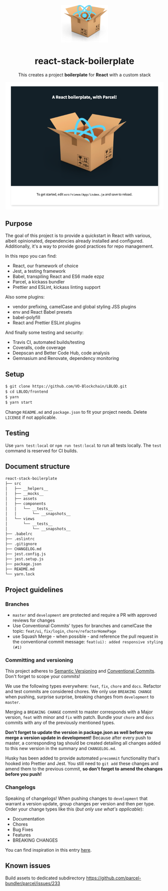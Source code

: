 <p align="center">
  <img src="./logo.png" width="150px" /> 
</p>

<h1 align="center">react-stack-boilerplate</h1>

<p align="center">
  This creates a project <strong>boilerplate</strong> for <strong>React</strong> with a custom stack
</p>

<p align="center">
  <img src="./exampleScreenshot.png" /> 
</p>

## Purpose
The goal of this project is to provide a quickstart in React with various, albeit opinionated, dependencies already installed and configured. Additionally, it's a way to provide good practices for repo management.

In this repo you can find:
* React, our framework of choice
* Jest, a testing framework
* Babel, transpiling React and ES6 made ezpz
* Parcel, a kickass bundler
* Prettier and ESLint, kickass linting support

Also some plugins:
* vendor prefixing, camelCase and global styling JSS plugins
* env and React Babel presets
* babel-polyfill
* React and Prettier ESLint plugins

And finally some testing and security:
* Travis CI, automated builds/testing
* Coveralls, code coverage
* Deepscan and Better Code Hub, code analysis
* Gemnasium and Renovate, dependency monitoring

## Setup
```bash
$ git clone https://github.com/VO-Blockchain/LBLOD.git
$ cd LBLOD/frontend
$ yarn
$ yarn start
```

Change `README.md` and `package.json` to fit your project needs. Delete `LICENSE` if not applicable.

## Testing
Use `yarn test:local` or `npm run test:local` to run all tests locally. The `test` command is reserved for CI builds.

## Document structure
```
react-stack-boilerplate
├── src
│   ├── __helpers__
│   ├── __mocks__
│   ├── assets
│   ├── components
│   │   └── __tests__
│   │       └── __snapshots__
│   └── views
│       └── __tests__
│           └── __snapshots__
├── .babelrc
├── .eslintrc
├── .gitignore
├── CHANGELOG.md
├── jest.config.js
├── jest.setup.js
├── package.json
├── README.md
└── yarn.lock
```

## Project guidelines
### Branches
* `master` and `development` are protected and require a PR with approved reviews for changes
* Use Conventional Commits' types for branches and camelCase the topic: `feat/ui`, `fix/login`, `chore/refactorHomePage`
* use Squash Merge - when possible - and reference the pull request in the conventional commit message: `feat(ui): added responsive styling (#1)`

### Committing and versioning
This project adheres to [Semantic Versioning](https://semver.org/) and [Conventional Commits](https://conventionalcommits.org/). Don't forget to scope your commits!

We use the following types everywhere: `feat`, `fix`, `chore` and `docs`. Refactor and test commits are considered chores. We only use `BREAKING CHANGE` when pushing, surprise surprise, breaking changes from `development` to `master`.

Merging a `BREAKING CHANGE` commit to master corresponds with a Major version, `feat` with minor and `fix` with patch. Bundle your `chore` and `docs` commits with any of the previously mentioned types.

**Don't forget to update the version in package.json as well before you merge a version update in development!** Because after every push to master, a corresponding tag should be created detailing all changes added to this new version in the summary and `CHANGELOG.md`.

Husky has been added to provide automated `precommit` functionality that's hooked into Prettier and Jest. You still need to `git add` these changes and amend them to the previous commit, **so don't forget to amend the changes before you push!**

### Changelogs
Speaking of changelogs! When pushing changes to `development` that warrant a version update, group changes per version and then per type. Order your change types like this (*but only use what's applicable*):
* Documentation
* Chores
* Bug Fixes
* Features
* BREAKING CHANGES

You can find inspiration in this entry [here](https://github.com/conventional-changelog/conventional-changelog/blob/master/packages/conventional-changelog/CHANGELOG.md#100-2016-02-05).

## Known issues
Build assets to dedicated subdirectory https://github.com/parcel-bundler/parcel/issues/233
